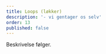 ```yaml
---
title: Loops (løkker)
description: '- vi gentager os selv'
order: 13
published: false
---
```

Beskrivelse følger.
